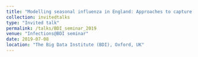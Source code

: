 ```yaml
---
title: "Modelling seasonal influenza in England: Approaches to capture immunity propagation"
collection: invitedtalks
type: "Invited talk"
permalink: /talks/BDI_seminar_2019
venue: "Infections@BDI seminar"
date: 2019-07-08
location: "The Big Data Institute (BDI), Oxford, UK"
---
```

